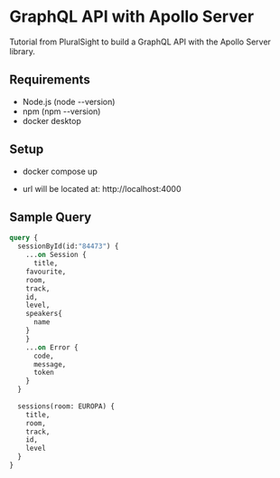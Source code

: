# GraphQL API with Apollo Server
Tutorial from PluralSight to build a GraphQL API with the Apollo Server library.

## Requirements
- Node.js (node --version)
- npm (npm --version)
- docker desktop

## Setup
- docker compose up

- url will be located at: http://localhost:4000

## Sample Query
```graphql
query {
  sessionById(id:"84473") {
    ...on Session {
      title,
    favourite,
    room,
    track,
    id,
    level,
    speakers{
      name
    }
    }
    ...on Error {
      code,
      message,
      token
    }
  }
  
  sessions(room: EUROPA) {
    title,
    room,
    track,
    id,
    level
  }
}
```
